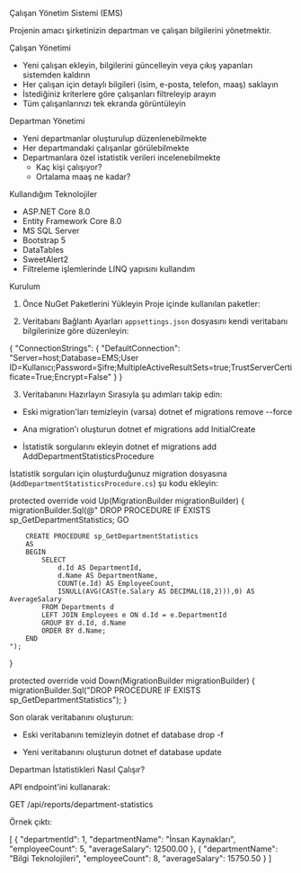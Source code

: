 Çalışan Yönetim Sistemi (EMS)

Projenin amacı şirketinizin departman ve çalışan bilgilerini yönetmektir.

Çalışan Yönetimi
- Yeni çalışan ekleyin, bilgilerini güncelleyin veya çıkış yapanları sistemden kaldırın
- Her çalışan için detaylı bilgileri (isim, e-posta, telefon, maaş) saklayın
- İstediğiniz kriterlere göre çalışanları filtreleyip arayın
- Tüm çalışanlarınızı tek ekranda görüntüleyin

Departman Yönetimi
- Yeni departmanlar oluşturulup düzenlenebilmekte
- Her departmandaki çalışanlar görülebilmekte
- Departmanlara özel istatistik verileri incelenebilmekte
  * Kaç kişi çalışıyor?
  * Ortalama maaş ne kadar?

Kullandığım Teknolojiler

- ASP.NET Core 8.0 
- Entity Framework Core 8.0 
- MS SQL Server 
- Bootstrap 5 
- DataTables
- SweetAlert2
- Filtreleme işlemlerinde LINQ yapısını kullandım

Kurulum

1. Önce NuGet Paketlerini Yükleyin
Proje içinde kullanılan paketler:

<PackageReference Include="Microsoft.EntityFrameworkCore" Version="8.0.0" />
<PackageReference Include="Microsoft.EntityFrameworkCore.SqlServer" Version="8.0.0" />
<PackageReference Include="Microsoft.EntityFrameworkCore.Tools" Version="8.0.0" />
<PackageReference Include="Microsoft.EntityFrameworkCore.Design" Version="8.0.0" />


2. Veritabanı Bağlantı Ayarları
`appsettings.json` dosyasını kendi veritabanı bilgilerinize göre düzenleyin:

{
  "ConnectionStrings": {
    "DefaultConnection": "Server=host;Database=EMS;User ID=Kullanıcı;Password=Şifre;MultipleActiveResultSets=true;TrustServerCertificate=True;Encrypt=False"
  }
}


3. Veritabanını Hazırlayın
Sırasıyla şu adımları takip edin:


- Eski migration'ları temizleyin (varsa)
dotnet ef migrations remove --force

- Ana migration'ı oluşturun
dotnet ef migrations add InitialCreate

- İstatistik sorgularını ekleyin
dotnet ef migrations add AddDepartmentStatisticsProcedure


İstatistik sorguları için oluşturduğunuz migration dosyasına (`AddDepartmentStatisticsProcedure.cs`) şu kodu ekleyin:

protected override void Up(MigrationBuilder migrationBuilder)
{
    migrationBuilder.Sql(@"
        DROP PROCEDURE IF EXISTS sp_GetDepartmentStatistics;
        GO

        CREATE PROCEDURE sp_GetDepartmentStatistics
        AS
        BEGIN
            SELECT 
                d.Id AS DepartmentId,
                d.Name AS DepartmentName,
                COUNT(e.Id) AS EmployeeCount,
                ISNULL(AVG(CAST(e.Salary AS DECIMAL(18,2))),0) AS AverageSalary
            FROM Departments d
            LEFT JOIN Employees e ON d.Id = e.DepartmentId
            GROUP BY d.Id, d.Name
            ORDER BY d.Name;
        END
    ");
}

protected override void Down(MigrationBuilder migrationBuilder)
{
    migrationBuilder.Sql("DROP PROCEDURE IF EXISTS sp_GetDepartmentStatistics");
}


Son olarak veritabanını oluşturun:

- Eski veritabanını temizleyin
dotnet ef database drop -f

- Yeni veritabanını oluşturun
dotnet ef database update


Departman İstatistikleri Nasıl Çalışır?

API endpoint'ini kullanarak:

GET /api/reports/department-statistics


Örnek çıktı:

[
  {
    "departmentId": 1,
    "departmentName": "İnsan Kaynakları",
    "employeeCount": 5,
    "averageSalary": 12500.00
  },
  {
    "departmentName": "Bilgi Teknolojileri",
    "employeeCount": 8,
    "averageSalary": 15750.50
  }
]




